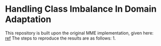# Handling Class Imbalance In Domain Adaptation
This repository is built upon the original MME implementation, given here: [ref](https://github.com/VisionLearningGroup/SSDA_MME)
The steps to reproduce the results are as follows:
1. 

